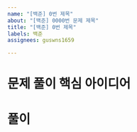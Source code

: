 ```yaml
---
name: "[백준] 0번 제목"
about: "[백준] 0000번 문제 제목"
title: "[백준] 0번 제목"
labels: 백준
assignees: guswns1659

---
```


# 문제 풀이 핵심 아이디어

# 풀이

```java

```
